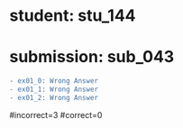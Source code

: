 # student: stu_144
# submission: sub_043

```diff
- ex01_0: Wrong Answer
- ex01_1: Wrong Answer
- ex01_2: Wrong Answer
```
#incorrect=3
#correct=0
